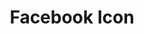 ---
title: Facebook Icon
image: ./../../../uploads/iconFb.svg
link: https://www.facebook.com/quericashaddon/
accessibilityCaption: Click to visit Que Ricas on Facebook

---